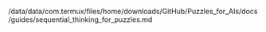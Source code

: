 /data/data/com.termux/files/home/downloads/GitHub/Puzzles_for_AIs/docs/guides/sequential_thinking_for_puzzles.md